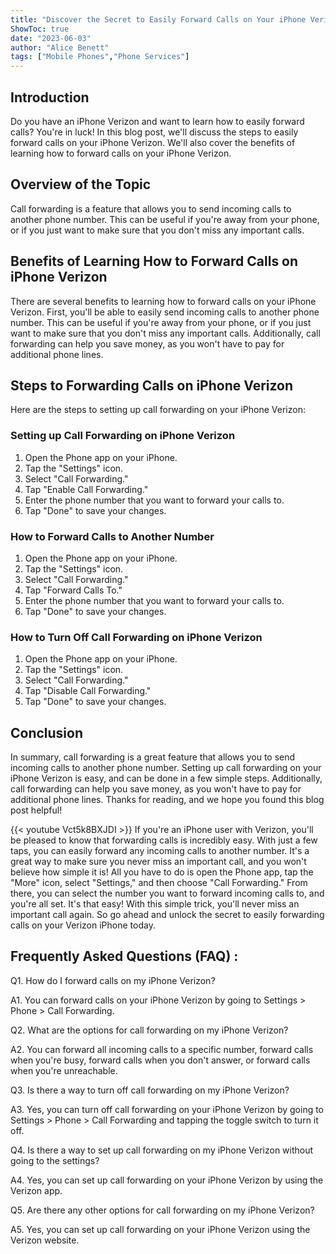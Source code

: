```yaml
---
title: "Discover the Secret to Easily Forward Calls on Your iPhone Verizon - You Won't Believe How Simple It Is!"
ShowToc: true 
date: "2023-06-03"
author: "Alice Benett" 
tags: ["Mobile Phones","Phone Services"]
---
```

## Introduction
Do you have an iPhone Verizon and want to learn how to easily forward calls? You're in luck! In this blog post, we'll discuss the steps to easily forward calls on your iPhone Verizon. We'll also cover the benefits of learning how to forward calls on your iPhone Verizon.

## Overview of the Topic
Call forwarding is a feature that allows you to send incoming calls to another phone number. This can be useful if you're away from your phone, or if you just want to make sure that you don't miss any important calls.

## Benefits of Learning How to Forward Calls on iPhone Verizon
There are several benefits to learning how to forward calls on your iPhone Verizon. First, you'll be able to easily send incoming calls to another phone number. This can be useful if you're away from your phone, or if you just want to make sure that you don't miss any important calls. Additionally, call forwarding can help you save money, as you won't have to pay for additional phone lines.

## Steps to Forwarding Calls on iPhone Verizon
Here are the steps to setting up call forwarding on your iPhone Verizon:

### Setting up Call Forwarding on iPhone Verizon
1. Open the Phone app on your iPhone.
2. Tap the "Settings" icon.
3. Select "Call Forwarding."
4. Tap "Enable Call Forwarding."
5. Enter the phone number that you want to forward your calls to.
6. Tap "Done" to save your changes.

### How to Forward Calls to Another Number
1. Open the Phone app on your iPhone.
2. Tap the "Settings" icon.
3. Select "Call Forwarding."
4. Tap "Forward Calls To."
5. Enter the phone number that you want to forward your calls to.
6. Tap "Done" to save your changes.

### How to Turn Off Call Forwarding on iPhone Verizon
1. Open the Phone app on your iPhone.
2. Tap the "Settings" icon.
3. Select "Call Forwarding."
4. Tap "Disable Call Forwarding."
5. Tap "Done" to save your changes.

## Conclusion
In summary, call forwarding is a great feature that allows you to send incoming calls to another phone number. Setting up call forwarding on your iPhone Verizon is easy, and can be done in a few simple steps. Additionally, call forwarding can help you save money, as you won't have to pay for additional phone lines. Thanks for reading, and we hope you found this blog post helpful!

{{< youtube Vct5k8BXJDI >}} 
If you're an iPhone user with Verizon, you'll be pleased to know that forwarding calls is incredibly easy. With just a few taps, you can easily forward any incoming calls to another number. It's a great way to make sure you never miss an important call, and you won't believe how simple it is! All you have to do is open the Phone app, tap the "More" icon, select "Settings," and then choose "Call Forwarding." From there, you can select the number you want to forward incoming calls to, and you're all set. It's that easy! With this simple trick, you'll never miss an important call again. So go ahead and unlock the secret to easily forwarding calls on your Verizon iPhone today.

## Frequently Asked Questions (FAQ) :
Q1. How do I forward calls on my iPhone Verizon?

A1. You can forward calls on your iPhone Verizon by going to Settings > Phone > Call Forwarding.

Q2. What are the options for call forwarding on my iPhone Verizon?

A2. You can forward all incoming calls to a specific number, forward calls when you're busy, forward calls when you don't answer, or forward calls when you're unreachable.

Q3. Is there a way to turn off call forwarding on my iPhone Verizon?

A3. Yes, you can turn off call forwarding on your iPhone Verizon by going to Settings > Phone > Call Forwarding and tapping the toggle switch to turn it off.

Q4. Is there a way to set up call forwarding on my iPhone Verizon without going to the settings?

A4. Yes, you can set up call forwarding on your iPhone Verizon by using the Verizon app.

Q5. Are there any other options for call forwarding on my iPhone Verizon?

A5. Yes, you can set up call forwarding on your iPhone Verizon using the Verizon website.


